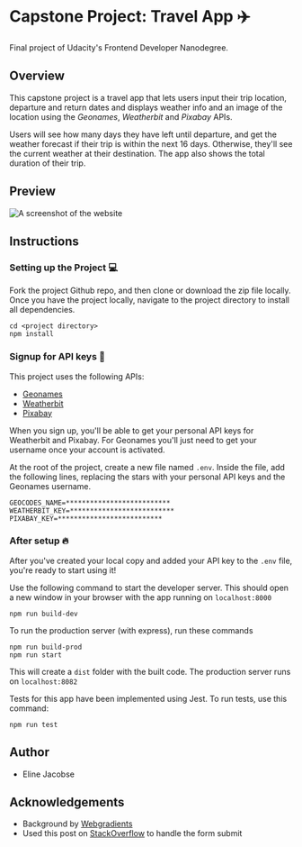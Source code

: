 # Capstone Project: Travel App :airplane:

Final project of Udacity's Frontend Developer Nanodegree. 

## Overview
This capstone project is a travel app that lets users input their trip location, departure and return dates and displays weather info and an image of the location using the _Geonames_, _Weatherbit_ and _Pixabay_ APIs. 

Users will see how many days they have left until departure, and get the weather forecast if their trip is within the next 16 days. Otherwise, they'll see the current weather at their destination. The app also shows the total duration of their trip. 

## Preview

![A screenshot of the website](preview.png)

## Instructions

### Setting up the Project :computer:
Fork the project Github repo, and then clone or download the zip file locally. Once you have the project locally, navigate to the project directory to install all dependencies. 

```
cd <project directory>
npm install
```

### Signup for API keys :key:

This project uses the following APIs:
- [Geonames](http://www.geonames.org/export/web-services.html)
- [Weatherbit](https://www.weatherbit.io/account/create)
- [Pixabay](https://pixabay.com/api/docs/)

When you sign up, you'll be able to get your personal API keys for Weatherbit and Pixabay. For Geonames you'll just need to get your username once your account is activated. 

At the root of the project, create a new file named `.env`. Inside the file, add the following lines, replacing the stars with your personal API keys and the Geonames username. 

```
GEOCODES_NAME=**************************
WEATHERBIT_KEY=**************************
PIXABAY_KEY=**************************
```

### After setup :fire:

After you've created your local copy and added your API key to the `.env` file, you're ready to start using it! 

Use the following command to start the developer server. This should open a new window in your browser with the app running on `localhost:8000`
```
npm run build-dev
```
To run the production server (with express), run these commands
```
npm run build-prod
npm run start
```
This will create a `dist` folder with the built code. The production server runs on `localhost:8082`

Tests for this app have been implemented using Jest. To run tests, use this command:
```
npm run test
```

## Author
- Eline Jacobse

## Acknowledgements
- Background by [Webgradients](https://webgradients.com/)
- Used this post on [StackOverflow](https://stackoverflow.com/questions/37487826/send-form-data-to-javascript-on-submit) to handle the form submit
